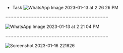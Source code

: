 - Task
![WhatsApp Image 2023-01-13 at 2 26 26 PM](https://user-images.githubusercontent.com/47079437/212758618-a720aa8a-ed91-44f3-b785-65899225f812.jpeg)

====================================

![WhatsApp Image 2023-01-13 at 2 21 04 PM](https://user-images.githubusercontent.com/47079437/212758672-f96dfb54-3fcb-4cf5-ad59-d30d26a1062a.jpeg)

====================================

![Screenshot 2023-01-16 221626](https://user-images.githubusercontent.com/47079437/212759277-4dbaf23b-7394-4aea-848c-efb54425e69c.png)